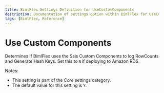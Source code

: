 ```yaml
---
title: BimlFlex Settings Definition for UseCustomComponents
description: Documentation of settings option within BimlFlex for UseCustomComponents
tags: [BimlFlex, Reference]
---
```


# Use Custom Components

Determines if BimlFlex uses the Ssis Custom Components to log RowCounts and Generate Hash Keys. Set this to `N` if deploying to Amazon RDS.

Notes:

* This setting is part of the *Core* settings category.
* The default value for this setting is `Y`.
